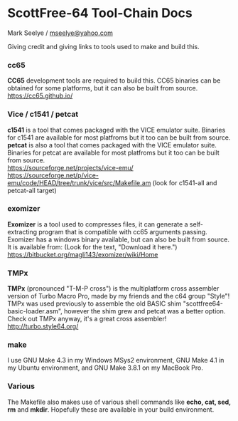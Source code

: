 # ScottFree-64 Tool-Chain Docs
Mark Seelye / mseelye@yahoo.com

Giving credit and giving links to tools used to make and build this.  

### cc65 
**CC65** development tools are required to build this. CC65 binaries can be obtained for some platforms, but it can also be built from source.  
https://cc65.github.io/

### Vice / c1541 / petcat
**c1541** is a tool that comes packaged with the VICE emulator suite. Binaries for c1541 are available for most platfroms but it too can be built from source.  
**petcat** is also a tool that comes packaged with the VICE emulator suite. Binaries for petcat are available for most platfroms but it too can be built from source.  
https://sourceforge.net/projects/vice-emu/  
https://sourceforge.net/p/vice-emu/code/HEAD/tree/trunk/vice/src/Makefile.am (look for c1541-all and petcat-all target)  

### exomizer
**Exomizer** is a tool used to compresses files, it can generate a self-extracting program that is compatible with  cc65 arguments passing. Exomizer has a windows binary available, but can also be built from source. It is available from: (Look for the text, "Download it here.")  
https://bitbucket.org/magli143/exomizer/wiki/Home

### TMPx
**TMPx** (pronounced "T-M-P cross") is the multiplatform cross assembler version of Turbo Macro Pro, made by my friends and the c64 group "Style"!
TMPx was used previously to assemble the old BASIC shim "scottfree64-basic-loader.asm", however the shim grew and petcat was a better option. Check out TMPx anyway, it's a great cross assembler!
http://turbo.style64.org/

### make
I use GNU Make 4.3 in my Windows MSys2 environment, GNU Make 4.1 in my Ubuntu environment, and GNU Make 3.8.1 on my MacBook Pro.  

### Various
The Makefile also makes use of various shell commands like **echo, cat, sed, rm** and **mkdir**. Hopefully these are available in your build environment.  
